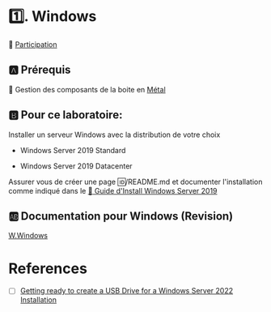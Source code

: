# :one:. Windows

:tada: [Participation](.scripts/Participation.md)

## :a: Prérequis

:round_pushpin: Gestion des composants de la boite en [Métal](https://github.com/CollegeBoreal/Tutoriels/tree/main/O.OS/0.Metal)


##  :b: Pour ce laboratoire:
  
  Installer un serveur Windows avec la distribution de votre choix
  
  - Windows Server 2019 Standard

  - Windows Server 2019 Datacenter  
  
Assurer vous de créer une page :id:/README.md et documenter l'installation comme indiqué dans le [:pushpin: Guide d'Install Windows Server 2019](https://github.com/CollegeBoreal/Tutoriels/tree/main/O.OS/2.Windows/servers)

## :ab: Documentation pour Windows (Revision)

[W.Windows](../W.Windows)

# References

- [ ] [Getting ready to create a USB Drive for a Windows Server 2022 Installation](https://www.thomasmaurer.ch/2021/11/create-an-usb-drive-for-windows-server-2022-installation)

